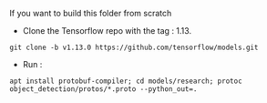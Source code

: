 If you want to build this folder from scratch

- Clone the Tensorflow repo with the tag : 1.13.

```git clone -b v1.13.0 https://github.com/tensorflow/models.git```

- Run :

```apt install protobuf-compiler; cd models/research; protoc object_detection/protos/*.proto --python_out=.```
